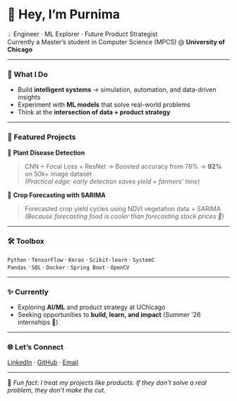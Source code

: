 # 👋 Hey, I’m Purnima  

💡 Engineer · ML Explorer · Future Product Strategist  
Currently a Master’s student in Computer Science (MPCS) @ **University of Chicago**  

---

### 🚀 What I Do
- Build **intelligent systems** → simulation, automation, and data-driven insights  
- Experiment with **ML models** that solve real-world problems  
- Think at the **intersection of data + product strategy**  

---

### 🔬 Featured Projects  
🌱 **Plant Disease Detection**  
> CNN + Focal Loss + ResNet → Boosted accuracy from 78% → **92%** on 50k+ image dataset  
*(Practical edge: early detection saves yield + farmers’ time)*  

🌾 **Crop Forecasting with SARIMA**  
> Forecasted crop yield cycles using NDVI vegetation data + SARIMA  
*(Because forecasting food is cooler than forecasting stock prices 🌽)*  

---

### 🛠️ Toolbox
`Python` · `TensorFlow` · `Keras` · `Scikit-learn` · `SystemC`  
`Pandas` · `SQL` · `Docker` · `Spring Boot` · `OpenCV`  

---

### ✨ Currently
- Exploring **AI/ML** and product strategy at UChicago  
- Seeking opportunities to **build, learn, and impact** (Summer ’26 internships 👀)  

---

### 🌐 Let’s Connect
[LinkedIn](https://linkedin.com/in/purnimapal) · [GitHub](https://github.com/purnimapal11) · [Email](mailto:palpurnima1112@gmail.com)  

---

📌 *Fun fact: I treat my projects like products. If they don’t solve a real problem, they don’t make the cut.*  

